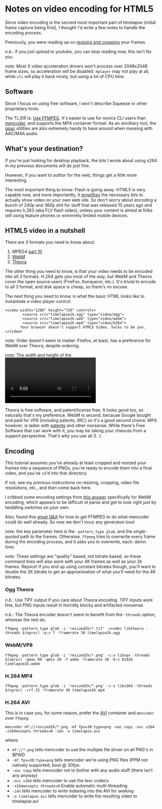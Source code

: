 # Notes on video encoding for HTML5

Since video encoding is the second most important part of timelapse (initial frame capture
being first), I thought I'd write a few notes to handle the encoding process.

Previously, you were reading up on [resizing and cropping](frame-sizing.md) your frames.

*n.b.:* if you just upload to youtube, you can stop reading now, this isn't for you.

*note:* Most X video acceleration drivers won't process over 2048x2048 frame sizes, so acceleration will be disabled.  `mplayer` may not play at all, while `vlc` will play it back nicely, but using a lot of CPU time.

## Software

Since I focus on using free software, I won't describe Squeeze or other proprietary
tools.

The TL;DR is: [Use FFMPEG](http://ffmpeg.org).  It's easier to use for novice CLI
users than [mencoder](http://mplayerhq.hu), and supports the MP4 container format.
As an ancilliary tool, the [gpac](http://gpac.sourceforge.net/) utilities are also
extremely handy to have around when messing with AAC/M4A audio.

## What's your destination?

If you're just looking for desktop playback, the bits I wrote about using x264 in my
previous documents will do just fine.

However, if you want to author for the web, things get a little more interesting.

The most important thing to know: Flash *is* going away.  HTML5 is very capable now,
and more importantly, it [simplifies](http://www.w3schools.com/HTML/html5_video.asp) the necessary bits to actually show video on
your own web site.  So don't worry about encoding a bunch of 240p and 360p shit for
stuff that was released 10 years ago and requires h.263 (aka FLV flash video),
unless your content is aimed at folks still using feature phones or extremely limited
mobile devices.

## HTML5 video in a nutshell

There are 3 formats you need to know about:

1. MPEG4 [part 10](https://en.wikipedia.org/wiki/H.264/MPEG-4_AVC)
2. [WebM](http://www.webmproject.org/tools/)
3. [Theora](https://www.theora.org/)

The other thing you need to know, is that your video needs to be encoded into *all 3*
formats.  H.264 gets you most of the way, but WebM and Theora cover the open source
users (FireFox, Konqueror, etc.).  It's trivial to encode to all 3 format, and disk
space is cheap, so there's no excuse.

The next thing you need to know, is what the basic HTML looks like to instantiate
a video player control:

```
<video width="1280" height="720" controls>
        <source src="timelapse2k.ogg" type="video/ogg">
        <source src="timelapse2k.web" type="video/webm">
        <source src="timelapse2k.mp4" type="video/h264">
       Your browser doesn't support HTML5 Video. Sucks to be you.
</video>
```

*note:* Order doesn't seem to matter.  Firefox, at least, has a preference for WebM
over Theora, despite ordering.

*note:* The width and height of the <video> tag are purely size of the element on
the page and have nothing to do with the video itself.

Theora is free software, and patent/license free.  It looks good too, so naturally
that's my preference.  WebM is second, because Google bought and paid for VP8
(includng patents, IIRC) so it's a good second choice.  MP4 however, is laden
with [patents](https://en.wikipedia.org/wiki/MPEG-4#Licensing) and other nonsense.  While there's Free Software that can work with
it, you may be taking your chances from a support perspective.  That's why you
use all 3. :)

## Encoding

This tutorial assumes you've already at least cropped and resized your frames
into a sequence of PNGs, you're ready to encode them into a final video, and
you've `cd`'d into that directory.

If not, see my previous instructions on resizing, cropping, video file resolutions,
etc., and then come back here.

I cribbed some encoding settings from [this answer](https://superuser.com/questions/424015/what-bunch-of-ffmpeg-scripts-do-i-need-to-get-html5-compatible-video-for-everyb) specifically for WebM encoding,
which appears to be difficult ot parse and get to look right just by twiddling
switches on your own.

Also, found this [great Q&A](https://superuser.com/questions/915818/ffmpeg-wants-to-overwrite-existing-images) for how to get
FFMPEG to do what mencoder could do well already.  So now we don't incur any
generaton loss!

*note:* the key parameter here is the `-pattern_type glob`, and the *single-quoted* path
to the frames.  Otherwise, `ffpmeg` tries to overwrite every frame during the encoding
process, and it asks you to overwrite, each. damn. time.

*note:* These settings are "quality" based, not bitrate based, so these command lines will
also work with your 4K frames as well as your 2k frames.  Rejoice!  If you end up using
constant bitrates though, you'll want to double the 2K bitrate to get an approximation of
what you'll need for the 4K bitrates.

### Ogg Theora

*n.b.:* Use TIFF output if you care about Theora encoding.  TIFF inputs work fine, but PNG inputs
result in horridly blocky and artifacted nonsense.

*n.b.:* The Theora encoder doesn't seem to benefit from the `-threads` option, whereas the rest do.

`ffmpeg -pattern_type glob -i 'resized2k/*.tif' -vcodec libtheora -threads $(nproc) -q:v 7 -framerate 30 timelapse2k.ogg`

### WebM/VP8

`ffmpeg -pattern_type glob -i 'resized2k/*.png' -c:v libvpx -threads $(nproc) -qmax 60 -qmin 20 -f webm -framerate 30 -b:v 8192k timelapse2k.webm`

### H.264 MP4

`ffmpeg -pattern_type glob -i 'resized2k/*.png' -c:v libx264 -threads $(nproc) -crf 25 -framerate 30 timelapse2k.mp4`

### H.264 AVI

This is in case you, for some reason, prefer the [AVI](https://en.wikipedia.org/wiki/Audio_Video_Interleave) container and `mencoder` over `ffmpeg`:

`mencoder mf://resized2k/*.png -mf fps=30:type=png -oac copy -ovc x264 -x264encopts threads=0 -idx -o timelapse.avi`

where:
* `mf://*.png` tells mencoder to use the multiple file driver on all PNG's in $PWD
* `-mf fps=30:type=png` tells mencoder we're using PNG files (PPM not natively supported, boo) @ 30fps.
* `-oac copy` tells mencoder not to bother with any audio stuff (there isn't any anyway)
* `-ovc x264` tells mencoder to use the lavc codecs
* `-x264encopts threads=0` Enable automatic multi-threading
* `-idx` tells mencoder to write indexing into the AVI for seeking
* `-o timelapse.avi` tells mencoder to write the resulting video to timelapse.avi
